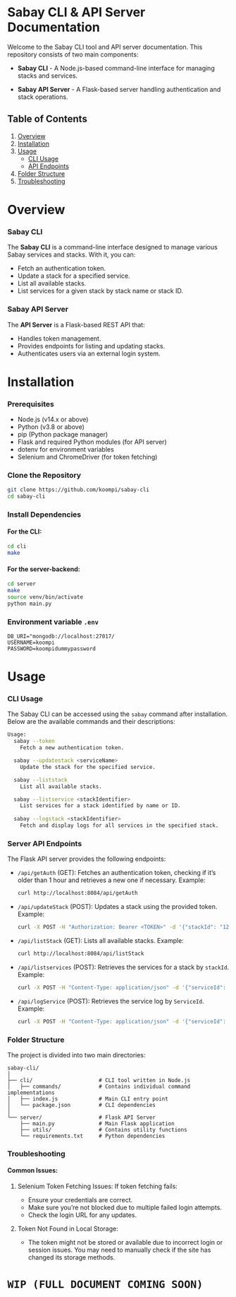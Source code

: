 # Sabay CLI & API Server Documentation

Welcome to the Sabay CLI tool and API server documentation. This repository consists of two main components:

* <b>Sabay CLI</b> - A Node.js-based command-line interface for managing stacks and services.

* <b>Sabay API Server</b> - A Flask-based server handling authentication and stack operations.


## Table of Contents

1. [Overview](#overwiew)
2. [Installation](#installation)
3. [Usage](#usage)
    * [CLI Usage](#cli-usage)
    * [API Endpoints](#server-api-endpoints)
4. [Folder Structure](#folder-structure)
5. [Troubleshooting](#troubleshooting)


# Overview
### Sabay CLI

The <b>Sabay CLI</b> is a command-line interface designed to manage various Sabay services and stacks. With it, you can:

* Fetch an authentication token.
* Update a stack for a specified service.
* List all available stacks.
* List services for a given stack by stack name or stack ID.

### Sabay API Server

The <b>API Server</b> is a Flask-based REST API that:

* Handles token management.
* Provides endpoints for listing and updating stacks.
* Authenticates users via an external login system.


# Installation
### Prerequisites

* Node.js (v14.x or above)
* Python (v3.8 or above)
* pip (Python package manager)
* Flask and required Python modules (for API server)
* dotenv for environment variables
* Selenium and ChromeDriver (for token fetching)

### Clone the Repository

```bash
git clone https://github.com/koompi/sabay-cli
cd sabay-cli
```

### Install Dependencies

#### For the CLI:

```bash
cd cli
make
```

#### For the server-backend:

```bash
cd server
make
source venv/bin/activate
python main.py
```

### Environment variable `.env`
```.env
DB_URI="mongodb://localhost:27017/
USERNAME=koompi
PASSWORD=koompidummypassword
```


# Usage

### CLI Usage

The Sabay CLI can be accessed using the `sabay` command after installation. Below are the available commands and their descriptions:

```bash
Usage:
  sabay --token
    Fetch a new authentication token.

  sabay --updatestack <serviceName>
    Update the stack for the specified service.

  sabay --liststack
    List all available stacks.

  sabay --listservice <stackIdentifier>
    List services for a stack identified by name or ID.
    
  sabay --logstack <stackIdentifier>
    Fetch and display logs for all services in the specified stack.

```

### Server API Endpoints

The Flask API server provides the following endpoints:

* `/api/getAuth` (GET): Fetches an authentication token, checking if it’s older than 1 hour and retrieves a new one if necessary.
    Example:

    ```bash
    curl http://localhost:8084/api/getAuth
    ```

* `/api/updateStack` (POST): Updates a stack using the provided token.
    Example:

    ```bash
    curl -X POST -H "Authorization: Bearer <TOKEN>" -d '{"stackId": "123"}' http://localhost:8084/api/updateStack
    ```
* `/api/listStack` (GET): Lists all available stacks.
    Example:

    ```bash
    curl http://localhost:8084/api/listStack
    ```

* `/api/listservices` (POST): Retrieves the services for a stack by `stackId`.
    Example:

    ```bash
    curl -X POST -H "Content-Type: application/json" -d '{"serviceId": "123", "subscriptionId": "123"}' http://localhost:8084/api/listservices
    ```
* `/api/logService` (POST): Retrieves the service log by `ServiceId`.
    Example:

    ```bash
    curl -X POST -H "Content-Type: application/json" -d '{"serviceId": "123", "subscriptionId": "123"}' http://localhost:8084/api/logService
    ```

### Folder Structure

The project is divided into two main directories:

```grahpql
sabay-cli/
│
├── cli/                     # CLI tool written in Node.js
│   ├── commands/            # Contains individual command implementations
│   ├── index.js             # Main CLI entry point
│   └── package.json         # CLI dependencies
│
└── server/                  # Flask API Server
    ├── main.py              # Main Flask application
    ├── utils/               # Contains utility functions
    └── requirements.txt     # Python dependencies
```

### Troubleshooting

#### Common Issues:

1. Selenium Token Fetching Issues: If token fetching fails:
    * Ensure your credentials are correct.
    * Make sure you’re not blocked due to multiple failed login attempts.
    * Check the login URL for any updates.

2. Token Not Found in Local Storage:
    * The token might not be stored or available due to incorrect login or session issues. You may need to manually check if the site has changed its storage methods.



# `WIP (FULL DOCUMENT COMING SOON)`